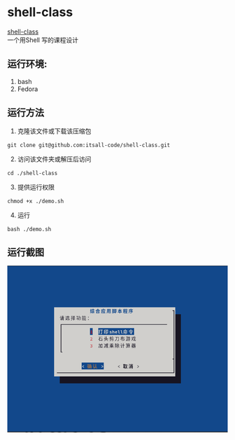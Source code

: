 # shell-class

[shell-class](https://github.com/itsall-code/shell-class)<br>
一个用Shell 写的课程设计

## 运行环境:<br>
1. bash
2. Fedora

## 运行方法
1. 克隆该文件或下载该压缩包<br>
```shell
git clone git@github.com:itsall-code/shell-class.git
```

2. 访问该文件夹或解压后访问<br>
```shell
cd ./shell-class
```

3. 提供运行权限<br>
```shell
chmod +x ./demo.sh
```

4. 运行<br>
```shell
bash ./demo.sh
```

## 运行截图
![run.png](./image/run.png)
